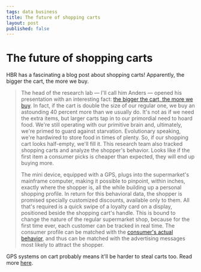 ```yaml
--- 
tags: data business
title: The future of shopping carts
layout: post
published: false
---
```

# The future of shopping carts

HBR has a fascinating a blog post about shopping carts! Apparently, the bigger
the cart, the more we buy.

> The head of the research lab — I'll call him Anders — opened his presentation with an interesting fact: [the bigger the cart, the more we buy](http://today.msnbc.msn.com/id/41259243/ns/today-money/t/supermarkets-wage-war-your-dollars/#.Tt0j2tXrTTo). In fact, if the cart is double the size of our regular one, we buy an astounding 40 percent more than we usually do. It's not as if we need the extra items, but larger carts tap in to our primordial need to hoard food. We're still operating with our primitive brain and, ultimately, we're primed to guard against starvation. Evolutionary speaking, we're hardwired to store food in times of plenty. So, if our shopping cart looks half-empty, we'll fill it.   This research team also tracked shopping carts and analyze the shopper's behavior. Looks like if the first item a consumer picks is cheaper than expected, they will end up buying more.  
>
> The mini device, equipped with a GPS, plugs into the supermarket's mainframe computer, making it possible to pinpoint, within inches, exactly where the shopper is, all the while building up a personal shopping profile. In return for this behavioral data, the shopper is promised specially customized discounts, available only to them. All that's required is a quick swipe of a loyalty card on a display, positioned beside the shopping cart's handle. This is bound to change the nature of the regular supermarket shop, because for the first time ever, each customer can be tracked in real time. The consumer profile can be matched with the [consumer's actual behavior](http://blogs.hbr.org/hbsfaculty/2011/11/what-we-really-know-about-cons.html), and thus can be matched with the advertising messages most likely to attract the shopper.  

GPS systems on cart probably means it'll be harder to steal carts too. Read
more
[here](http://blogs.hbr.org/cs/2011/12/shopping_carts_will_track_cons.html).

